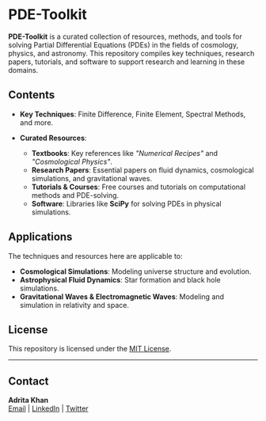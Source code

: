 # PDE-Toolkit

**PDE-Toolkit** is a curated collection of resources, methods, and tools for solving Partial Differential Equations (PDEs) in the fields of cosmology, physics, and astronomy. This repository compiles key techniques, research papers, tutorials, and software to support research and learning in these domains.

## Contents

* **Key Techniques**: Finite Difference, Finite Element, Spectral Methods, and more.
* **Curated Resources**:

  * **Textbooks**: Key references like *"Numerical Recipes"* and *"Cosmological Physics"*.
  * **Research Papers**: Essential papers on fluid dynamics, cosmological simulations, and gravitational waves.
  * **Tutorials & Courses**: Free courses and tutorials on computational methods and PDE-solving.
  * **Software**: Libraries like **SciPy** for solving PDEs in physical simulations.

## Applications

The techniques and resources here are applicable to:

* **Cosmological Simulations**: Modeling universe structure and evolution.
* **Astrophysical Fluid Dynamics**: Star formation and black hole simulations.
* **Gravitational Waves & Electromagnetic Waves**: Modeling and simulation in relativity and space.



## License

This repository is licensed under the [MIT License](LICENSE).

---

## Contact

**Adrita Khan**  
[Email](mailto:adrita.khan.official@gmail.com) | [LinkedIn](https://www.linkedin.com/in/adrita-khan) | [Twitter](https://x.com/Adrita_)
